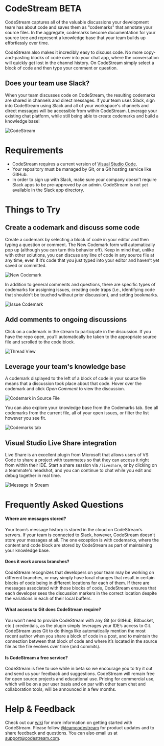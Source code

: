 # CodeStream BETA

CodeStream captures all of the valuable discussions your development team has about code and saves them as "codemarks" that annotate your source files. In the aggregate, codemarks become documentation for your source tree and represent a knowledge base that your team builds up effortlessly over time. 

CodeStream also makes it incredibly easy to discuss code. No more copy-and-pasting blocks of code over into your chat app, where the conversation will quickly get lost in the channel history. On CodeStream simply select a block of code and then type your comment or question.

## Does your team use Slack? ###
When your team discusses code on CodeStream, the resulting codemarks are shared in channels and direct messages. If your team uses Slack, sign into CodeStream using Slack and all of your workspace's channels and direct messages will be accessible from within CodeStream. Leverage your existing chat platform, while still being able to create codemarks and build a knowledge base!

![CodeStream](https://raw.githubusercontent.com/TeamCodeStream/CodeStream/master/images/CodeStream1.png)
# Requirements

- CodeStream requires a current version of [Visual Studio Code](https://code.visualstudio.com/).
- Your repository must be managed by Git, or a Git hosting service like GitHub.
- In order to sign up with Slack, make sure your company doesn't require Slack apps to be pre-approved by an admin. CodeStream is not yet available in the Slack app directory.

# Things to Try

## Create a codemark and discuss some code

Create a codemark by selecting a block of code in your editor and then typing a question or comment. The New Codemark form will automatically pop up (although you can turn this behavior off). Keep in mind that, unlike with other solutions, you can discuss any line of code in any source file at any time, even if it’s code that you just typed into your editor and haven’t yet saved or committed.

![New Codemark](https://raw.githubusercontent.com/TeamCodeStream/CodeStream/master/images/NewCodemarkWithCode1.png)

In addition to general comments and questions, there are specific types of codemarks for assigning issues, creating code traps (i.e., identifying code that shouldn't be touched without prior discussion), and setting bookmarks.

![Issue Codemark](https://raw.githubusercontent.com/TeamCodeStream/CodeStream/master/images/CodemarkIssue.png)

## Add comments to ongoing discussions

Click on a codemark in the stream to participate in the discussion. If you have the repo open, you’ll automatically be taken to the appropriate source file and scrolled to the code block.

![Thread View](https://raw.githubusercontent.com/TeamCodeStream/CodeStream/master/images/ThreadView1.png)

##  Leverage your team's knowledge base

A codemark displayed to the left of a block of code in your source file means that a discussion took place about that code. Hover over the codemark and click _Open Comment_ to view the discussion.

![Codemark in Source File](https://raw.githubusercontent.com/TeamCodeStream/CodeStream/master/images/CodemarkHover.png)

You can also explore your knowledge base from the Codemarks tab. See all codemarks from the current file, all of your open issues, or filter the list however you see fit.

![Codemarks tab](https://raw.githubusercontent.com/TeamCodeStream/CodeStream/master/images/CodemarksTab.png)

## Visual Studio Live Share integration

Live Share is an excellent plugin from Microsoft that allows users of VS Code to share a project with teammates so that they can access it right from within their IDE. Start a share session via `/liveshare`, or by clicking on a teammate's headshot, and you can continue to chat while you edit and debug together in real time.

![Message in Stream](https://raw.githubusercontent.com/TeamCodeStream/CodeStream/master/images/LiveShareStream.png)

# Frequently Asked Questions

#### Where are messages stored?

Your team’s message history is stored in the cloud on CodeStream’s servers. If your team is connected to Slack, however, CodeStream doesn't store your messages at all. The one exception is with codemarks, where the content and code block are stored by CodeStream as part of maintaining your knowledge base.

#### Does it work across branches?

CodeStream recognizes that developers on your team may be working on different branches, or may simply have local changes that result in certain blocks of code being in different locations for each of them. If there are messages associated with those blocks of code, CodeStream ensures that each developer sees the discussion markers in the correct location despite the variations in each of their local buffers.

#### What access to Git does CodeStream require?

You won’t need to provide CodeStream with any Git (or GitHub, Bitbucket, etc.) credentials, as the plugin simply leverages your IDE’s access to Git. CodeStream uses Git to do things like automatically mention the most recent author when you share a block of code in a post, and to maintain the connection between that block of code and where it’s located in the source file as the file evolves over time (and commits).

#### Is CodeStream a free service?

CodeStream is free to use while in beta so we encourage you to try it out and send us your feedback and suggestions. CodeStream will remain free for open source projects and educational use. Pricing for commercial use, which will be on a per user basis and on par with other team chat and collaboration tools, will be announced in a few months.

# Help & Feedback

Check out our [wiki](https://github.com/TeamCodeStream/CodeStream/wiki) for more information on getting started with CodeStream. Please follow [@teamcodestream](http://twitter.com/teamcodestream) for product updates and to share feedback and questions. You can also email us at support@codestream.com.
